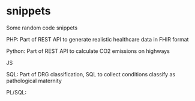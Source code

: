 # snippets
Some random code snippets

PHP: Part of REST API to generate realistic healthcare data in FHIR format

Python: Part of REST API to calculate CO2 emissions on highways

JS

SQL: Part of DRG classification, SQL to collect conditions classify as pathological maternity


PL/SQL:
